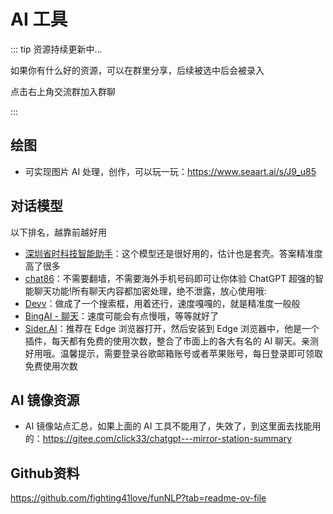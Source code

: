 # AI 工具

::: tip 资源持续更新中...

如果你有什么好的资源，可以在群里分享，后续被选中后会被录入 <br>

点击右上角交流群加入群聊

:::

## 绘图

- 可实现图片 AI 处理，创作，可以玩一玩：https://www.seaart.ai/s/J9_u85

## 对话模型

以下排名，越靠前越好用

- [深圳省时科技智能助手](https://ai.zntjxt.com/?shareid=16516)：这个模型还是很好用的，估计也是套壳。答案精准度高了很多
- [chat86](https://ai.chat86.co/go/kl/655350)：不需要翻墙，不需要海外手机号码即可让你体验 ChatGPT 超强的智能聊天功能!所有聊天内容都加密处理，绝不泄露，放心使用哦:
- [Devv](https://devv.ai/zh)：做成了一个搜索框，用着还行，速度嘎嘎的，就是精准度一般般
- [BingAI - 聊天](https://bing.vcanbb.top/web/#/)：速度可能会有点慢哦，等等就好了
- [Sider.AI](https://sider.ai/invited?c=584a98a537eb392d735346673b65fb2a)：推荐在 Edge 浏览器打开，然后安装到 Edge 浏览器中，他是一个插件，每天都有免费的使用次数，整合了市面上的各大有名的 AI 聊天。亲测好用哦。温馨提示，需要登录谷歌邮箱账号或者苹果账号，每日登录即可领取免费使用次数

## AI 镜像资源

- AI 镜像站点汇总，如果上面的 AI 工具不能用了，失效了，到这里面去找能用的：https://gitee.com/click33/chatgpt---mirror-station-summary



## Github资料

https://github.com/fighting41love/funNLP?tab=readme-ov-file

